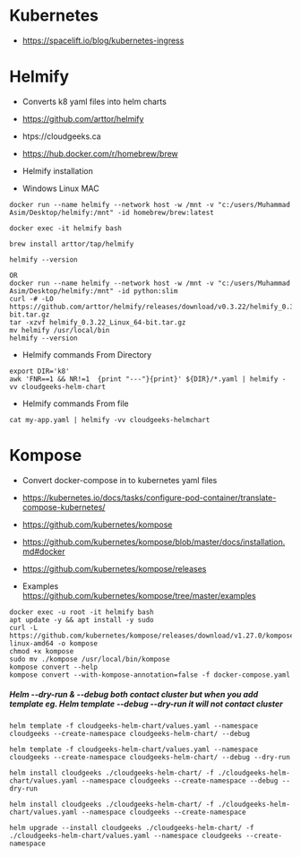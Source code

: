# Kubernetes

- https://spacelift.io/blog/kubernetes-ingress


# Helmify

- Converts k8 yaml files into helm charts

- https://github.com/arttor/helmify

- htps://cloudgeeks.ca

- https://hub.docker.com/r/homebrew/brew


- Helmify installation

- Windows Linux MAC

```helmify
docker run --name helmify --network host -w /mnt -v "c:/users/Muhammad Asim/Desktop/helmify:/mnt" -id homebrew/brew:latest

docker exec -it helmify bash

brew install arttor/tap/helmify

helmify --version

OR
docker run --name helmify --network host -w /mnt -v "c:/users/Muhammad Asim/Desktop/helmify:/mnt" -id python:slim
curl -# -LO https://github.com/arttor/helmify/releases/download/v0.3.22/helmify_0.3.22_Linux_64-bit.tar.gz
tar -xzvf helmify_0.3.22_Linux_64-bit.tar.gz
mv helmify /usr/local/bin
helmify --version
```

- Helmify commands From Directory
```helmify
export DIR='k8'
awk 'FNR==1 && NR!=1  {print "---"}{print}' ${DIR}/*.yaml | helmify -vv cloudgeeks-helm-chart 
```

- Helmify commands From file
```helmify
cat my-app.yaml | helmify -vv cloudgeeks-helmchart
```

# Kompose

- Convert docker-compose in to kubernetes yaml files

- https://kubernetes.io/docs/tasks/configure-pod-container/translate-compose-kubernetes/

- https://github.com/kubernetes/kompose

- https://github.com/kubernetes/kompose/blob/master/docs/installation.md#docker

- https://github.com/kubernetes/kompose/releases

- Examples https://github.com/kubernetes/kompose/tree/master/examples

```kompose
docker exec -u root -it helmify bash
apt update -y && apt install -y sudo
curl -L https://github.com/kubernetes/kompose/releases/download/v1.27.0/kompose-linux-amd64 -o kompose
chmod +x kompose
sudo mv ./kompose /usr/local/bin/kompose
kompose convert --help
kompose convert --with-kompose-annotation=false -f docker-compose.yaml
```

##### Helm --dry-run & --debug both contact cluster but when you add template eg. Helm template --debug --dry-run it will not contact cluster
```helm
helm template -f cloudgeeks-helm-chart/values.yaml --namespace cloudgeeks --create-namespace cloudgeeks-helm-chart/ --debug

helm template -f cloudgeeks-helm-chart/values.yaml --namespace cloudgeeks --create-namespace cloudgeeks-helm-chart/ --debug --dry-run

helm install cloudgeeks ./cloudgeeks-helm-chart/ -f ./cloudgeeks-helm-chart/values.yaml --namespace cloudgeeks --create-namespace --debug --dry-run

helm install cloudgeeks ./cloudgeeks-helm-chart/ -f ./cloudgeeks-helm-chart/values.yaml --namespace cloudgeeks --create-namespace

helm upgrade --install cloudgeeks ./cloudgeeks-helm-chart/ -f ./cloudgeeks-helm-chart/values.yaml --namespace cloudgeeks --create-namespace

```
